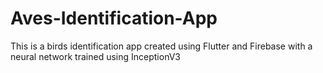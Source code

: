 # Aves-Identification-App
This is a birds identification app created using Flutter and Firebase with a neural network trained using InceptionV3
